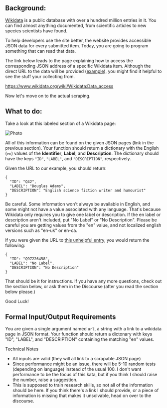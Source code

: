 ## Background:
[Wikidata](https://www.wikidata.org/wiki/Wikidata:Main_Page) is a public database with over a hundred million entries in it. You can find almost anything documented, from scientific articles to new species scientists have found.

To help developers use the site better, the website provides accessible JSON data for every submitted item. Today, you are going to program something that can read that data.

The link below leads to the page explaining how to access the corresponding JSON address of a specific Wikidata item. Although the direct URL to the data will be provided ([example](https://www.wikidata.org/wiki/Special:EntityData/Q42.json)), you might find it helpful to see the stuff your collecting from.

https://www.wikidata.org/wiki/Wikidata:Data_access

Now let's move on to the actual scraping.

## What to do:
Take a look at this labeled section of a Wikidata page:

![Photo](https://blog.reputationx.com/hs-fs/hubfs/Douglas%20Adams.jpg?width=1455&name=Douglas%20Adams.jpg)

All of this information can be found on the given JSON pages (link in the previous section). Your function should return a dictionary with the English (`en`) values of the **Identifier**, **Label**, and **Description**. The dictionary should have the keys `"ID"`, `"LABEL"`, and `"DESCRIPTION"`, respectively.

Given the URL to our example, you should return:
```
{
  "ID": "Q42",
  "LABEL": "Douglas Adams", 
  "DESCRIPTION": "English science fiction writer and humourist"
}
```

Be careful. Some information won't always be available in English, and some might not have a value associated with any language. That's because Wikidata only requires you to give one label or description. If the en label or description aren't included, put "No Label" or "No Description". Please be careful you are getting values from the "en" value, and not localized english versions such as "en-uk" or en-ca.

If you were given the URL to [this unhelpful entry](https://www.wikidata.org/wiki/Special:EntityData/Q97226458.json), you would return the following:
```
{
  "ID": "Q97226458",
  "LABEL": "No Label",
  "DESCRIPTION": "No Description"
}
```
That should be it for instructions. If you have any more questions, check out the section below, or ask them in the Discourse (after you read the section below please.)

Good Luck!

## Formal Input/Output Requirements
You are given a single argument named `url`, a string with a link to a wikidata page in JSON format. Your function should return a dictonary with keys "ID", "LABEL", and "DESCRIPTION" containing the matching "en" values.

Technical Notes
- All inputs are valid (they will all link to a scrapable JSON page)
- Since performance might be an issue, there will be 5-10 random tests (depending on language) instead of the usual 100. I don't want performance to be the focus of this kata, but if you think I should raise the number, raise a suggestion.
- This is supposed to train research skills, so not all of the information should be here. If you think there's a link I should provide, or a piece of information is missing that makes it unsolvable, head on over to the discourse.
